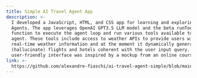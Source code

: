 ```yaml
---
title: Simple AI Travel Agent App
description: >-
  I developed a JavaScript, HTML, and CSS app for learning and exploring with AI
  Agents. The app leverages OpenAI GPT3.5 LLM model and the beta runTools
  function to execute the agent loop and run various tools available to the
  agent. These tools include access to weather APIs to provide users with
  real-time weather information and at the moment it dynamically generates
  (hallucinate) flights and hotels coherent with the user input query. The
  user-friendly interface was inspired by a mockup from an online course.
link: >-
  https://github.com/alexandre-fiaschi/ai-travel-agent-simple/blob/main/README.md
---
```


